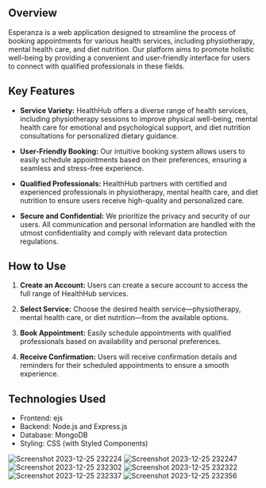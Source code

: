 ## Overview
Esperanza is a web application designed to streamline the process of booking appointments for various health services, including physiotherapy, mental health care, and diet nutrition. Our platform aims to promote holistic well-being by providing a convenient and user-friendly interface for users to connect with qualified professionals in these fields.

## Key Features
- **Service Variety:** HealthHub offers a diverse range of health services, including physiotherapy sessions to improve physical well-being, mental health care for emotional and psychological support, and diet nutrition consultations for personalized dietary guidance.

- **User-Friendly Booking:** Our intuitive booking system allows users to easily schedule appointments based on their preferences, ensuring a seamless and stress-free experience.

- **Qualified Professionals:** HealthHub partners with certified and experienced professionals in physiotherapy, mental health care, and diet nutrition to ensure users receive high-quality and personalized care.

- **Secure and Confidential:** We prioritize the privacy and security of our users. All communication and personal information are handled with the utmost confidentiality and comply with relevant data protection regulations.

## How to Use
1. **Create an Account:** Users can create a secure account to access the full range of HealthHub services.

2. **Select Service:** Choose the desired health service—physiotherapy, mental health care, or diet nutrition—from the available options.

3. **Book Appointment:** Easily schedule appointments with qualified professionals based on availability and personal preferences.

4. **Receive Confirmation:** Users will receive confirmation details and reminders for their scheduled appointments to ensure a smooth experience.

## Technologies Used
- Frontend: ejs
- Backend: Node.js and Express.js
- Database: MongoDB
- Styling: CSS (with Styled Components)

![Screenshot 2023-12-25 232224](https://github.com/AYUSHWAL03/Esperanza/assets/76579614/b31c927a-a4b3-4001-b395-5a25cb24d32d)
![Screenshot 2023-12-25 232247](https://github.com/AYUSHWAL03/Esperanza/assets/76579614/c4f68ed3-1adb-446c-ba48-26c4310b49ee)
![Screenshot 2023-12-25 232302](https://github.com/AYUSHWAL03/Esperanza/assets/76579614/46f160de-aa1e-422f-aee3-c908bcf45235)
![Screenshot 2023-12-25 232322](https://github.com/AYUSHWAL03/Esperanza/assets/76579614/608ae871-f73b-4e9c-9aa3-572959d6308c)
![Screenshot 2023-12-25 232337](https://github.com/AYUSHWAL03/Esperanza/assets/76579614/66d76e36-1005-4622-8c6a-903e32799bd1)
![Screenshot 2023-12-25 232356](https://github.com/AYUSHWAL03/Esperanza/assets/76579614/5712f6fe-36a1-479a-8b50-fa2dae719d5b)
